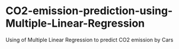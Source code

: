 # CO2-emission-prediction-using-Multiple-Linear-Regression

Using of Multiple Linear Regression to predict CO2 emission by Cars
